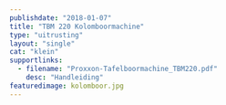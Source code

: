 ```yaml
---
publishdate: "2018-01-07"
title: "TBM 220 Kolomboormachine"
type: "uitrusting"
layout: "single"
cat: "klein"
supportlinks:
  - filename: "Proxxon-Tafelboormachine_TBM220.pdf"
    desc: "Handleiding"
featuredimage: kolomboor.jpg
---
```

